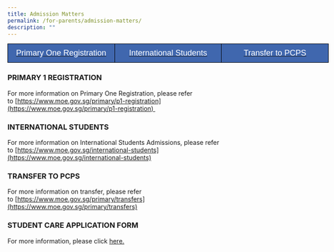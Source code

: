 ```yaml
---
title: Admission Matters
permalink: /for-parents/admission-matters/
description: ""
---
```

<style type="text/css">
.tg  {border-collapse:collapse;border-spacing:0;margin:0px auto;}
.tg td{border-color:black;border-style:solid;border-width:1px;font-family:Arial, sans-serif;font-size:14px;
  overflow:hidden;padding:10px 5px;word-break:normal;}
.tg th{border-color:black;border-style:solid;border-width:1px;font-family:Arial, sans-serif;font-size:14px;
  font-weight:normal;overflow:hidden;padding:10px 5px;word-break:normal;}
.tg .tg-57o1{background-color:#4067ae;color:#ffffff;font-size:18px;text-align:center;vertical-align:middle}
</style>
<table class="tg" style="undefined;table-layout: fixed; width: 720px">
<colgroup>
<col style="width: 240px">
<col style="width: 240px">
<col style="width: 240px">
</colgroup>
<tbody>
  <tr>
		<td class="tg-57o1"><a href="#p1-reg"><span style="color:#FFF">Primary One Registration</span></a></td>
    <td class="tg-57o1"><a href="#internationalstudents"><span style="color:#FFF">International Students</span></a></td>
		<td class="tg-57o1"><a href="#transfer"><span style="color:#FFF">Transfer to PCPS</span></a></td>
  </tr>
</tbody>
</table>


<a id="p1-reg"></a>

### PRIMARY 1 REGISTRATION

For more information on Primary One Registration, please refer to [https://www.moe.gov.sg/primary/p1-registration](https://www.moe.gov.sg/primary/p1-registration) 


<a id="internationalstudents"></a>

### INTERNATIONAL STUDENTS

For more information on International Students Admissions, please refer to [https://www.moe.gov.sg/international-students](https://www.moe.gov.sg/international-students)  

  
<a id="transfer"></a>

### TRANSFER TO PCPS

For more information on transfer, please refer to [https://www.moe.gov.sg/primary/transfers](https://www.moe.gov.sg/primary/transfers)  

  

### STUDENT CARE APPLICATION FORM

For more information, please click [here.](https://docs.google.com/forms/d/e/1FAIpQLScZg_JQFAU4_G6CXcwZxsJ-WU-i-sGvy1B8Y1ATR7WM1bHwlw/viewform)